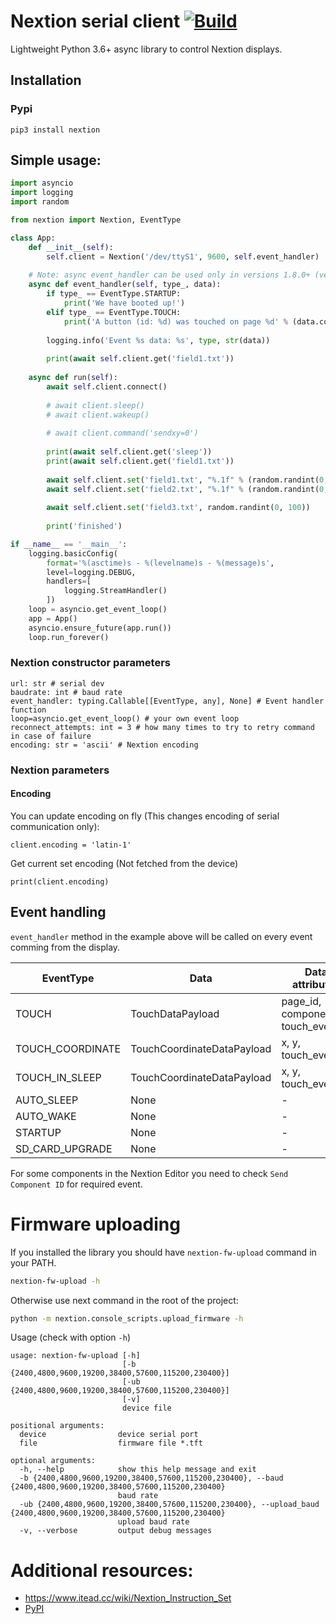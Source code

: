 # Nextion serial client [![Build](https://github.com/yozik04/nextion/actions/workflows/python-package.yml/badge.svg)](https://github.com/yozik04/nextion/actions/workflows/python-package.yml)
Lightweight Python 3.6+ async library to control Nextion displays.

## Installation
### Pypi
`pip3 install nextion`

## Simple usage:
```python
import asyncio
import logging
import random

from nextion import Nextion, EventType

class App:
    def __init__(self):
        self.client = Nextion('/dev/ttyS1', 9600, self.event_handler)
    
    # Note: async event_handler can be used only in versions 1.8.0+ (versions 1.8.0+ supports both sync and async versions)
    async def event_handler(self, type_, data):
        if type_ == EventType.STARTUP:
            print('We have booted up!')
        elif type_ == EventType.TOUCH:
            print('A button (id: %d) was touched on page %d' % (data.component_id, data.page_id))
    
        logging.info('Event %s data: %s', type, str(data))
        
        print(await self.client.get('field1.txt'))
    
    async def run(self):
        await self.client.connect()
    
        # await client.sleep()
        # await client.wakeup()
    
        # await client.command('sendxy=0')
    
        print(await self.client.get('sleep'))
        print(await self.client.get('field1.txt'))
    
        await self.client.set('field1.txt', "%.1f" % (random.randint(0, 1000) / 10))
        await self.client.set('field2.txt', "%.1f" % (random.randint(0, 1000) / 10))
        
        await self.client.set('field3.txt', random.randint(0, 100))
    
        print('finished')

if __name__ == '__main__':
    logging.basicConfig(
        format='%(asctime)s - %(levelname)s - %(message)s',
        level=logging.DEBUG,
        handlers=[
            logging.StreamHandler()
        ])
    loop = asyncio.get_event_loop()
    app = App()
    asyncio.ensure_future(app.run())
    loop.run_forever()
```

### Nextion constructor parameters
```
url: str # serial dev
baudrate: int # baud rate
event_handler: typing.Callable[[EventType, any], None] # Event handler function
loop=asyncio.get_event_loop() # your own event loop
reconnect_attempts: int = 3 # how many times to try to retry command in case of failure
encoding: str = 'ascii' # Nextion encoding
```

### Nextion parameters
#### Encoding
You can update encoding on fly (This changes encoding of serial communication only):

`client.encoding = 'latin-1'`

Get current set encoding (Not fetched from the device)

`print(client.encoding)`

## Event handling

```event_handler``` method in the example above will be called on every event comming from the display.

| EventType        | Data                       | Data attributes                    |
|------------------|----------------------------|------------------------------------|
| TOUCH            | TouchDataPayload           | page_id, component_id, touch_event |
| TOUCH_COORDINATE | TouchCoordinateDataPayload | x, y, touch_event                  |
| TOUCH_IN_SLEEP   | TouchCoordinateDataPayload | x, y, touch_event                  |
| AUTO_SLEEP       | None                       | -                                  |
| AUTO_WAKE        | None                       | -                                  |
| STARTUP          | None                       | -                                  |
| SD_CARD_UPGRADE  | None                       | -                                  |

For some components in the Nextion Editor you need to check `Send Component ID` for required event.

# Firmware uploading
If you installed the library you should have `nextion-fw-upload` command in your PATH.
```bash
nextion-fw-upload -h
```

Otherwise use next command in the root of the project: 
```bash
python -m nextion.console_scripts.upload_firmware -h
```

Usage (check with option `-h`)
```
usage: nextion-fw-upload [-h]
                         [-b {2400,4800,9600,19200,38400,57600,115200,230400}]
                         [-ub {2400,4800,9600,19200,38400,57600,115200,230400}]
                         [-v]
                         device file

positional arguments:
  device                device serial port
  file                  firmware file *.tft

optional arguments:
  -h, --help            show this help message and exit
  -b {2400,4800,9600,19200,38400,57600,115200,230400}, --baud {2400,4800,9600,19200,38400,57600,115200,230400}
                        baud rate
  -ub {2400,4800,9600,19200,38400,57600,115200,230400}, --upload_baud {2400,4800,9600,19200,38400,57600,115200,230400}
                        upload baud rate
  -v, --verbose         output debug messages
```

# Additional resources:
- https://www.itead.cc/wiki/Nextion_Instruction_Set
- [PyPI](https://pypi.org/project/nextion/)
